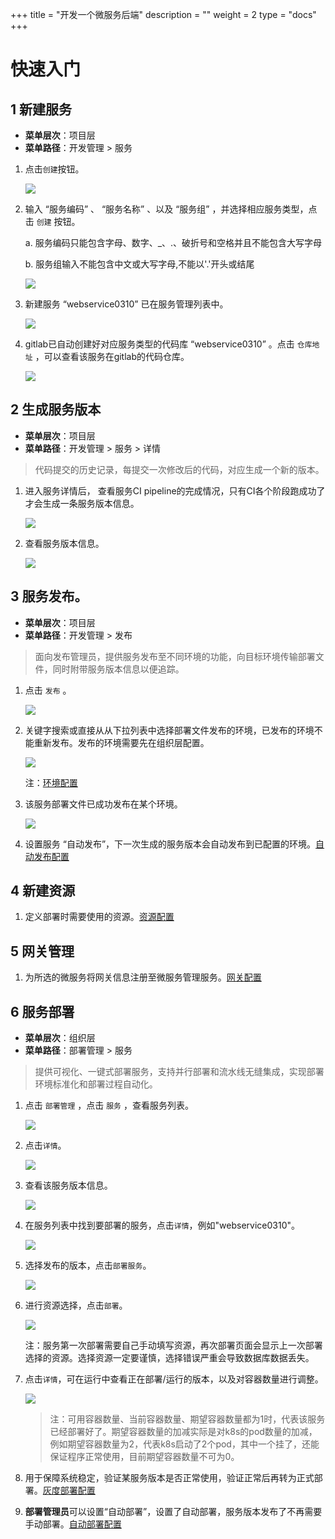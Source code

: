 +++
title = "开发一个微服务后端"
description = ""
weight = 2
type = "docs"
+++

# 快速入门

## 1 新建服务

- **菜单层次**：项目层
- **菜单路径**：开发管理 > 服务

1. 点击`创建`按钮。

    ![](./assets/微服务后端/服务创建.png)

1. 输入 “服务编码” 、 “服务名称” 、以及 “服务组” ，并选择相应服务类型，点击 `创建` 按钮。

    a. 服务编码只能包含字母、数字、_、.、破折号和空格并且不能包含大写字母

    b. 服务组输入不能包含中文或大写字母,不能以'.'开头或结尾
    
    ![](./assets/微服务后端/服务创建信息.png)

1. 新建服务 “webservice0310” 已在服务管理列表中。

    ![](./assets/微服务后端/开发区服务列表.png)

1. gitlab已自动创建好对应服务类型的代码库 “webservice0310” 。点击 `仓库地址` ，可以查看该服务在gitlab的代码仓库。

    ![](./assets/微服务后端/仓库地址.png)

## 2 生成服务版本

- **菜单层次**：项目层
- **菜单路径**：开发管理 > 服务 > 详情

> 代码提交的历史记录，每提交一次修改后的代码，对应生成一个新的版本。

1. 进入服务详情后， 查看服务CI pipeline的完成情况，只有CI各个阶段跑成功了才会生成一条服务版本信息。

    ![](./assets/微服务后端/流水线.png)

1. 查看服务版本信息。

    ![](./assets/微服务后端/开发区服务版本.png)

## 3 服务发布。

- **菜单层次**：项目层
- **菜单路径**：开发管理 > 发布

> 面向发布管理员，提供服务发布至不同环境的功能，向目标环境传输部署文件，同时附带服务版本信息以便追踪。 

1. 点击 `发布` 。

    ![](./assets/微服务后端/发布.png)

1. 关键字搜索或直接从从下拉列表中选择部署文件发布的环境，已发布的环境不能重新发布。发布的环境需要先在组织层配置。

    ![](./assets/微服务后端/发布环境.png)

    注：[环境配置](https://github.com/choerodon/choerodon)

1. 该服务部署文件已成功发布在某个环境。

    ![](./assets/微服务后端/已发布环境信息.png)

1. 设置服务 “自动发布”，下一次生成的服务版本会自动发布到已配置的环境。[自动发布配置](https://github.com/choerodon/choerodon)

## 4 新建资源

1. 定义部署时需要使用的资源。[资源配置](https://github.com/choerodon/choerodon)

## 5 网关管理

1. 为所选的微服务将网关信息注册至微服务管理服务。[网关配置](https://github.com/choerodon/choerodon)

## 6 服务部署

- **菜单层次**：组织层
- **菜单路径**：部署管理 > 服务

>提供可视化、一键式部署服务，支持并行部署和流水线无缝集成，实现部署环境标准化和部署过程自动化。

1. 点击 `部署管理`  ，点击 `服务` ，查看服务列表。

    ![](./assets/微服务后端/运行区服务列表.png)

1. 点击`详情`。

    ![](./assets/微服务后端/详情.png)

1. 查看该服务版本信息。

    ![](./assets/微服务后端/运行区服务版本.png)

1. 在服务列表中找到要部署的服务，点击`详情`，例如"webservice0310"。

    ![](./assets/微服务后端/运行区服务列表1.png)

1. 选择发布的版本，点击`部署服务`。

    ![](./assets/微服务后端/服务部署.png) 

1. 进行资源选择，点击`部署`。

    ![](./assets/微服务后端/部署信息.png) 

    注：服务第一次部署需要自己手动填写资源，再次部署页面会显示上一次部署选择的资源。选择资源一定要谨慎，选择错误严重会导致数据库数据丢失。

1. 点击`详情`，可在运行中查看正在部署/运行的版本，以及对容器数量进行调整。

    ![](./assets/微服务后端/运行的版本.png)

    > 注：可用容器数量、当前容器数量、期望容器数量都为1时，代表该服务已经部署好了。期望容器数量的加减实际是对k8s的pod数量的加减，例如期望容器数量为2，代表k8s启动了2个pod，其中一个挂了，还能保证程序正常使用，目前期望容器数量不可为0。

1. 用于保障系统稳定，验证某服务版本是否正常使用，验证正常后再转为正式部署。[灰度部署配置](https://github.com/choerodon/choerodon)

1. **部署管理员**可以设置“自动部署”，设置了自动部署，服务版本发布了不再需要手动部署。[自动部署配置](https://github.com/choerodon/choerodon)